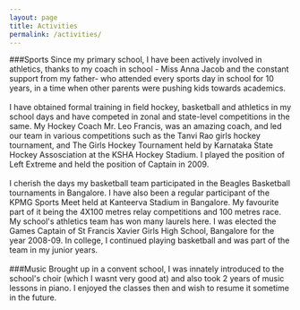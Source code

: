 ```yaml
---
layout: page
title: Activities
permalink: /activities/
---
```


<span style="text-align: justify;">
###Sports
Since my primary school, I have been actively involved in athletics, thanks to my coach in school - Miss Anna Jacob and the constant support from my father- who attended every sports day in school for 10 years, in a time when other parents were pushing kids towards academics. 
<br/>
<br/>
I have obtained formal training in field hockey, basketball and athletics in my school days and have competed in zonal and state-level competitions in the same. My Hockey Coach Mr. Leo Francis, was an amazing coach, and led our team in various competitions such as the Tanvi Rao girls hockey tournament, and The Girls Hockey Tournament held by Karnataka State Hockey Assosciation at the KSHA Hockey Stadium. I played the position of Left Extreme and held the position of Captain in 2009. 
<br/>
<br/>
I cherish the days my basketball team participated in the Beagles Basketball tournaments in Bangalore. I have also been a regular participant of the KPMG Sports Meet held at Kanteerva Stadium in Bangalore. My favourite part of it being the 4X100 metres relay competitions and 100 metres race. My school's athletics team has won many laurels here. I was elected the Games Captain of St Francis Xavier Girls High School, Bangalore for the year 2008-09. In college, I continued playing basketball and was part of the team in my junior years.
<br/>
<br/>
###Music
Brought up in a convent school, I was innately introduced to the school's choir (which I wasnt very good at) and also took 2 years of music lessons in piano. I enjoyed the classes then and wish to resume it sometime in the future.
<br/>
<br/>
<br/>
</span>
